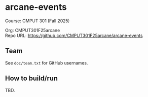 # arcane-events

Course: CMPUT 301 (Fall 2025)

Org: CMPUT301F25arcane  
Repo URL: https://github.com/CMPUT301F25arcane/arcane-events

## Team
See `doc/team.txt` for GitHub usernames.

## How to build/run
TBD.
